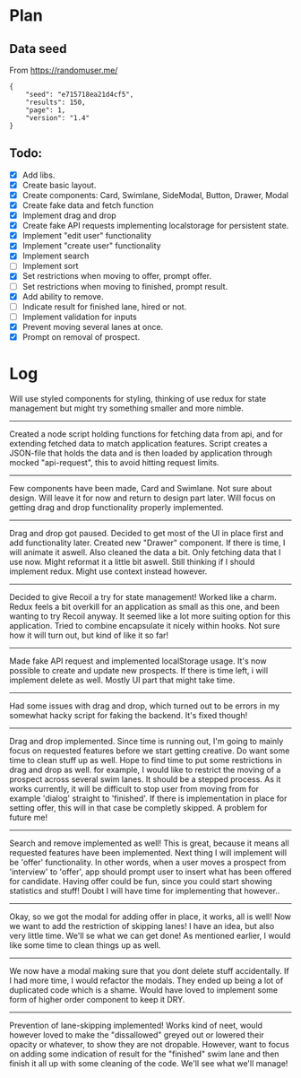 # Plan

## Data seed
From https://randomuser.me/
```
{
    "seed": "e715718ea21d4cf5",
    "results": 150,
    "page": 1,
    "version": "1.4"
}
```


## Todo:

- [x] Add libs.
- [x] Create basic layout.
- [x] Create components: Card, Swimlane, SideModal, Button, Drawer, Modal
- [x] Create fake data and fetch function
- [x] Implement drag and drop
- [x] Create fake API requests implementing localstorage for persistent state.
- [x] Implement "edit user" functionality
- [x] Implement "create user" functionality
- [x] Implement search
- [ ] Implement sort
- [x] Set restrictions when moving to offer, prompt offer.
- [ ] Set restrictions when moving to finished, prompt result.
- [x] Add ability to remove.
- [ ] Indicate result for finished lane, hired or not.
- [ ] Implement validation for inputs
- [x] Prevent moving several lanes at once.
- [x] Prompt on removal of prospect.

# Log

Will use styled components for styling, thinking of use redux for state 
management but might try something smaller and more nimble. 

---

Created a node script holding functions for fetching data from api, 
and for extending fetched data to match application features. 
Script creates a JSON-file that holds the data and is then loaded by
application through mocked "api-request", this to avoid hitting
request limits.

---

Few components have been made, Card and Swimlane. Not sure about design. Will leave it for 
now and return to design part later. Will focus on getting drag and drop
functionality properly implemented.

--- 

Drag and drop got paused. Decided to get most of the UI in place first and add
functionality later. Created new "Drawer" component. If there is time, I will animate
it aswell. Also cleaned the data a bit. Only fetching data that I use now.
Might reformat it a little bit aswell.
Still thinking if I should implement redux. Might use context instead however.

--- 

Decided to give Recoil a try for state management! Worked like a charm. Redux feels a bit overkill for an 
application as small as this one, and been wanting to try Recoil anyway. It seemed like a lot more suiting option
for this application. Tried to combine encapsulate it nicely within hooks. Not sure how it will turn out, but 
kind of like it so far! 

---

Made fake API request and implemented localStorage usage. It's now possible to create and update new prospects. 
If there is time left, i will implement delete as well. Mostly UI part that might take time.

---

Had some issues with drag and drop, which turned out to be errors in my somewhat hacky script
for faking the backend. It's fixed though! 

--- 

Drag and drop implemented. Since time is running out, I'm going to mainly focus on requested features before we start
getting creative. Do want some time to clean stuff up as well. Hope to find time to put some 
restrictions in drag and drop as well. for example, I would like to restrict the moving 
of a prospect across several swim lanes. It should be a stepped process. As it works currently,
it will be difficult to stop user from moving from for example 'dialog' straight to 'finished'.
If there is implementation in place for setting offer, this will in that case be completly skipped.
A problem for future me! 

---

Search and remove implemented as well! This is great, because it means all requested features
have been implemented. Next thing I will implement will be 'offer' functionality. In other words,
when a user moves a prospect from 'interview' to 'offer', app should prompt user to insert what
has been offered for candidate. Having offer could be fun, since you could start showing statistics
and stuff! Doubt I will have time for implementing that however..

--- 

Okay, so we got the modal for adding offer in place, it works, all is well! Now we want to 
add the restriction of skipping lanes! I have an idea, but also very little time. We'll se 
what we can get done! As mentioned earlier, I would like some time to clean things up as well. 

--- 

We now have a modal making sure that you dont delete stuff accidentally. If I had more time, I would refactor 
the modals. They ended up being a lot of duplicated code which is a shame. Would have loved to implement some form
of higher order component to keep it DRY.

---

Prevention of lane-skipping implemented! Works kind of neet, would however loved to make the "dissallowed" greyed out 
or lowered their opacity or whatever, to show they are not dropable. However, want to focus on adding some indication 
of result for the "finished" swim lane and then finish it all up with some cleaning of the code. We'll see what we'll 
manage! 
